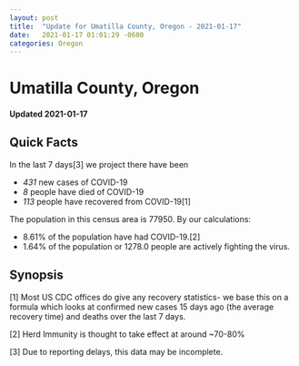 ```yaml
---
layout: post
title:  "Update for Umatilla County, Oregon - 2021-01-17"
date:   2021-01-17 01:01:29 -0600
categories: Oregon
---
```


# Umatilla County, Oregon
#### Updated 2021-01-17

## Quick Facts

In the last 7 days[3] we project there have been
- *431* new cases of COVID-19
- *8* people have died of COVID-19
- *113* people have recovered from COVID-19[1]

The population in this census area is 77950. By our calculations:
- 8.61% of the population have had COVID-19.[2]
- 1.64% of the population or 1278.0 people are actively fighting the virus.

## Synopsis




[1] Most US CDC offices do give any recovery statistics- we base this on a formula which looks at confirmed new cases
15 days ago (the average recovery time) and deaths over the last 7 days.

[2] Herd Immunity is thought to take effect at around ~70-80%

[3] Due to reporting delays, this data may be incomplete.
 
    